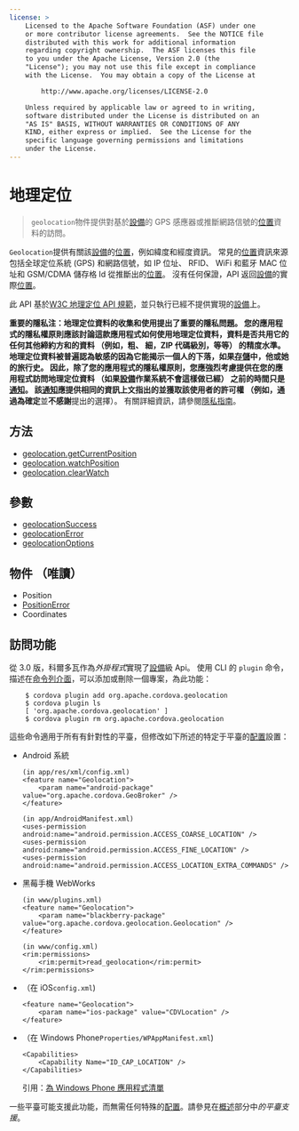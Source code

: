 ```yaml
---
license: >
    Licensed to the Apache Software Foundation (ASF) under one
    or more contributor license agreements.  See the NOTICE file
    distributed with this work for additional information
    regarding copyright ownership.  The ASF licenses this file
    to you under the Apache License, Version 2.0 (the
    "License"); you may not use this file except in compliance
    with the License.  You may obtain a copy of the License at

        http://www.apache.org/licenses/LICENSE-2.0

    Unless required by applicable law or agreed to in writing,
    software distributed under the License is distributed on an
    "AS IS" BASIS, WITHOUT WARRANTIES OR CONDITIONS OF ANY
    KIND, either express or implied.  See the License for the
    specific language governing permissions and limitations
    under the License.
---
```


# 地理定位

> `geolocation`物件提供對基於<a href="../device/device.html">設備</a>的 GPS 感應器或推斷網路信號的<a href="Position/position.html">位置</a>資料的訪問。

`Geolocation`提供有關該<a href="../device/device.html">設備</a>的<a href="Position/position.html">位置</a>，例如緯度和經度資訊。 常見的<a href="Position/position.html">位置</a>資訊來源包括全球定位系統 (GPS) 和網路信號，如 IP 位址、 RFID、 WiFi 和藍牙 MAC 位址和 GSM/CDMA 儲存格 Id 從推斷出的<a href="Position/position.html">位置</a>。 沒有任何保證，API 返回<a href="../device/device.html">設備</a>的實際<a href="Position/position.html">位置</a>。

此 API 基於[W3C 地理定位 API 規範][1]，並只執行已經不提供實現的<a href="../device/device.html">設備</a>上。

 [1]: http://dev.w3.org/geo/api/spec-source.html

**重要的隱私注：**地理定位資料的收集和使用提出了重要的隱私問題。 您的應用程式的隱私權原則應該討論這款應用程式如何使用地理定位資料，資料是否共用它的任何其他締約方和的資料 （例如，粗、 細，ZIP 代碼級別，等等） 的精度水準。 地理定位資料被普遍認為敏感的因為它能揭示一個人的下落，如果<a href="../storage/storage.html">存儲</a>中，他或她的旅行史。 因此，除了您的應用程式的隱私權原則，您應強烈考慮提供在您的應用程式訪問地理定位資料 （如果<a href="../device/device.html">設備</a>作業系統不會這樣做已經） 之前的時間只是<a href="../notification/notification.html">通知</a>。 該<a href="../notification/notification.html">通知</a>應提供相同的資訊上文指出的並獲取該使用者的許可權 （例如，通過為**確定**並**不感謝**提出的選擇）。 有關詳細資訊，請參閱<a href="../../guide/appdev/privacy/index.html">隱私指南</a>。

## 方法

*   <a href="geolocation.getCurrentPosition.html">geolocation.getCurrentPosition</a>
*   <a href="geolocation.watchPosition.html">geolocation.watchPosition</a>
*   <a href="geolocation.clearWatch.html">geolocation.clearWatch</a>

## 參數

*   <a href="parameters/geolocationSuccess.html">geolocationSuccess</a>
*   <a href="parameters/geolocationError.html">geolocationError</a>
*   <a href="parameters/geolocation.options.html">geolocationOptions</a>

## 物件 （唯讀）

*   Position
*   <a href="PositionError/positionError.html">PositionError</a>
*   Coordinates

## 訪問功能

從 3.0 版，科爾多瓦作為*外掛程式*實現了<a href="../device/device.html">設備</a>級 Api。 使用 CLI 的 `plugin` 命令，描述在<a href="../../guide/cli/index.html">命令列介面</a>，可以添加或刪除一個專案，為此功能：

        $ cordova plugin add org.apache.cordova.geolocation
        $ cordova plugin ls
        [ 'org.apache.cordova.geolocation' ]
        $ cordova plugin rm org.apache.cordova.geolocation
    

這些命令適用于所有有針對性的平臺，但修改如下所述的特定于平臺的<a href="../media/capture/ConfigurationData.html">配置</a>設置：

*   Android 系統
    
        (in app/res/xml/config.xml)
        <feature name="Geolocation">
            <param name="android-package" value="org.apache.cordova.GeoBroker" />
        </feature>
        
        (in app/AndroidManifest.xml)
        <uses-permission android:name="android.permission.ACCESS_COARSE_LOCATION" />
        <uses-permission android:name="android.permission.ACCESS_FINE_LOCATION" />
        <uses-permission android:name="android.permission.ACCESS_LOCATION_EXTRA_COMMANDS" />
        

*   黑莓手機 WebWorks
    
        (in www/plugins.xml)
        <feature name="Geolocation">
            <param name="blackberry-package" value="org.apache.cordova.geolocation.Geolocation" />
        </feature>
        
        (in www/config.xml)
        <rim:permissions>
            <rim:permit>read_geolocation</rim:permit>
        </rim:permissions>
        

*   （在 iOS`config.xml`)
    
        <feature name="Geolocation">
            <param name="ios-package" value="CDVLocation" />
        </feature>
        

*   （在 Windows Phone`Properties/WPAppManifest.xml`)
    
        <Capabilities>
            <Capability Name="ID_CAP_LOCATION" />
        </Capabilities>
        
    
    引用：[為 Windows Phone 應用程式清單][2]

 [2]: http://msdn.microsoft.com/en-us/library/ff769509%28v=vs.92%29.aspx

一些平臺可能支援此功能，而無需任何特殊的<a href="../media/capture/ConfigurationData.html">配置</a>。請參見在<a href="../../guide/overview/index.html">概述</a>部分中*的平臺支援*。